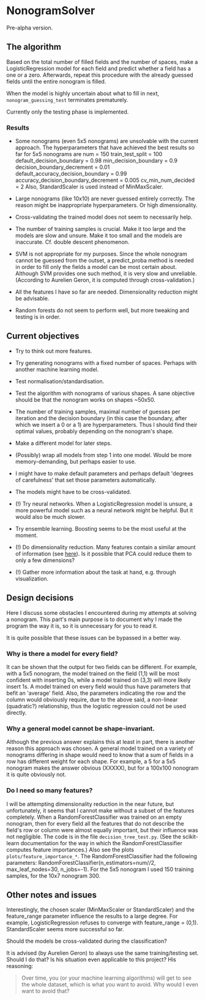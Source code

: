 # NonogramSolver

Pre-alpha version.



## The algorithm
Based on the total number of filled fields and the number of spaces, make a LogisticRegression model for each field and predict whether a field has a one or a zero.
Afterwards, repeat this procedure with the already guessed fields until the entire nonogram is filled.

When the model is highly uncertain about what to fill in next, `nonogram_guessing_test` terminates prematurely.

Currently only the testing phase is implemented.

### Results
- Some nonograms (even 5x5 nonograms) are unsolvable with the current approach.
The hyperparameters that have achieved the best results so far for 5x5 nonograms are
    num = 150
    train_test_split = 100
    default_decision_boundary = 0.98
    min_decision_boundary = 0.9
    decision_boundary_decrement = 0.01
    default_accuracy_decision_boundary = 0.99
    accuracy_decision_boundary_decrement = 0.005
    cv_min_num_decided = 2
Also, StandardScaler is used instead of MinMaxScaler.

- Large nonograms (like 10x10) are never guessed entirely correctly. The reason might be inappropriate hyperparameters. Or high dimensionality.

- Cross-validating the trained model does not seem to necessarily help.

- The number of training samples is crucial.
Make it too large and the models are slow and unsure.
Make it too small and the models are inaccurate.
Cf. double descent phenomenon.

- SVM is not appropriate for my purposes.
Since the whole nonogram cannot be guessed from the outset, a predict_proba method is needed in order to fill only the fields a model can be most certain about.
Although SVM provides one such method, it is very slow and unreliable.
(According to Aurelien Geron, it is computed through cross-validation.)

- All the features I have so far are needed.
Dimensionality reduction might be advisable.

- Random forests do not seem to perform well,
but more tweaking and testing is in order.



## Current objectives

- Try to think out more features.

- Try generating nonograms with a fixed number of spaces. Perhaps with another machine learning model.

- Test normalisation/standardisation.

- Test the algorithm with nonograms of various shapes.
A sane objective should be that the nonogram works on shapes ~50x50.

- The number of training samples, maximal number of guesses per iteration and the decision boundary (in this case the boundary, after which we insert a 0 or a 1) are hyperparameters.
Thus I should find their optimal values, probably depending on the nonogram's shape.

- Make a different model for later steps.

- (Possibly) wrap all models from step 1 into one model. Would be more memory-demanding, but perhaps easier to use.

- I might have to make default parameters and perhaps default 'degrees of carefulness' that set those parameters automatically.

- The models might have to be cross-validated.

- (!) Try neural networks.
When a LogisticRegression model is unsure,
a more powerful model such as a neural network might be helpful.
But it would also be much slower.

- Try ensemble learning.
Boosting seems to be the most useful at the moment.

- (!) Do dimensionality reduction.
Many features contain a similar amount of information
(see [here](#do-i-need-so-many-features)).
Is it possible that PCA could reduce them to only a few dimensions?

- (!) Gather more information about the task at hand,
e.g. through visualization.




## Design decisions
Here I discuss some obstacles I encountered during my attempts at solving a nonogram. This part's main purpose is to document why I made the program the way it is, so it is unnecessary for you to read it.

It is quite possible that these issues can be bypassed in a better way.

### Why is there a model for every field?
It can be shown that the output for two fields can be different. For example, with a 5x5 nonogram, the model trained on the field (1,1) will be most confident with inserting 0s, while a model trained on (3,3) will more likely insert 1s. A model trained on every field would thus have parameters that befit an 'average' field. Also, the parameters indicating the row and the column would obviously require, due to the above said, a non-linear (quadratic?) relationship, thus the logistic regression could not be used directly.

### Why a general model cannot be shape-invariant.
Although the previous answer explains this at least in part, there is another reason this approach was chosen. A general model trained on a variety of nonograms differing in shape would need to know that a sum of fields in a row has different weight for each shape. For example, a 5 for a 5x5 nonogram makes the answer obvious (XXXXX), but for a 100x100 nonogram it is quite obviously not.

### Do I need so many features?
I will be attempting dimensionality reduction in the near future,
but unfortunately, it seems that I cannot make without a subset of the features completely.
When a RandomForestClassifier was trained on an empty nonogram,
then for every field all the features that do not describe the field's row or column
were almost equally important, but their influence was not negligible.
The code is in the file `decision_tree_test.py`.
(See the scikit-learn documentation for the way in which the RandomForestClassifier computes feature importances.)
Also see the plots `plots/feature_importance_*`.
The RandomForestClassifier had the following parameters:
    RandomForestClassifier(n_estimators=num//2, max_leaf_nodes=30, n_jobs=-1).
For the 5x5 nonogram I used 150 training samples, for the 10x7 nonogram 300.

## Other notes and issues
Interestingly, the chosen scaler (MinMaxScaler or StandardScaler) and the feature_range parameter influence the results to a large degree.
For example, LogisticRegression refuses to converge with feature_range = (0,1).
StandardScaler seems more successful so far.

Should the models be cross-validated during the classification?

It is advised (by Aurelien Geron) to always use the same training/testing set.
Should I do that?
Is his situation even applicable to this project?
His reasoning:
> Over time, you (or your machine learning algorithms) will get to see the whole dataset,
> which is what you want to avoid.
Why would I even want to avoid that?